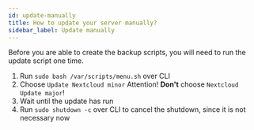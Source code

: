 ```yaml
---
id: update-manually
title: How to update your server manually?
sidebar_label: Update manually
---
```


Before you are able to create the backup scripts, you will need to run the update script one time.

1. Run `sudo bash /var/scripts/menu.sh` over CLI
1. Choose `Update Nextcloud minor` Attention! **Don't** choose `Nextcloud Update major`!
1. Wait until the update has run
1. Run `sudo shutdown -c` over CLI to cancel the shutdown, since it is not necessary now
